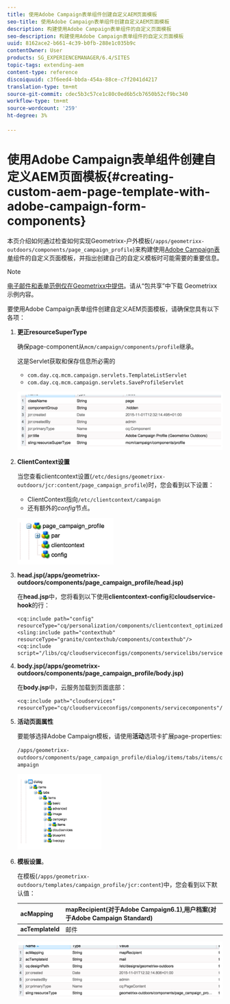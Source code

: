 ```yaml
---
title: 使用Adobe Campaign表单组件创建自定义AEM页面模板
seo-title: 使用Adobe Campaign表单组件创建自定义AEM页面模板
description: 构建使用Adobe Campaign表单组件的自定义页面模板
seo-description: 构建使用Adobe Campaign表单组件的自定义页面模板
uuid: 8162ace2-b661-4c39-b0fb-288e1c035b9c
contentOwner: User
products: SG_EXPERIENCEMANAGER/6.4/SITES
topic-tags: extending-aem
content-type: reference
discoiquuid: c3f6eed4-bbda-454a-88ce-c7f2041d4217
translation-type: tm+mt
source-git-commit: cdec5b3c57ce1c80c0ed6b5cb7650b52cf9bc340
workflow-type: tm+mt
source-wordcount: '259'
ht-degree: 3%

---
```



# 使用Adobe Campaign表单组件创建自定义AEM页面模板{#creating-custom-aem-page-template-with-adobe-campaign-form-components}

本页介绍如何通过检查如何实现Geometrixx-户外模板(`/apps/geometrixx-outdoors/components/page_campaign_profile`)来构建使用[Adobe Campaign表单](/help/sites-authoring/adobe-campaign-components.md)组件的自定义页面模板，并指出创建自己的自定义模板时可能需要的重要信息。

>[!NOTE]
>
>[电子邮件和表单范例仅在Geometrixx中提供](/help/sites-developing/we-retail.md)。请从“包共享”中下载 Geometrixx 示例内容。

要使用Adobe Campaign表单组件创建自定义AEM页面模板，请确保您具有以下各项：

1. **更正resourceSuperType**

   确保page-component从`mcm/campaign/components/profile`继承。

   这是Servlet获取和保存信息所必需的

   * `com.day.cq.mcm.campaign.servlets.TemplateListServlet`
   * `com.day.cq.mcm.campaign.servlets.SaveProfileServlet`

   ![chlimage_1-201](assets/chlimage_1-201.png)

1. **ClientContext设置**

   当您查看clientcontext设置(`/etc/designs/geometrixx-outdoors/jcr:content/page_campaign_profile`)时，您会看到以下设置：

   * ClientContext指向`/etc/clientcontext/campaign`
   * 还有额外的&#x200B;*config*&#x200B;节点。

   ![chlimage_1-202](assets/chlimage_1-202.png)

1. **head.jsp(/apps/geometrixx-outdoors/components/page_campaign_profile/head.jsp)**

   在&#x200B;**head.jsp**&#x200B;中，您将看到以下使用&#x200B;**clientcontext-config**&#x200B;和&#x200B;**cloudservice-hook**&#x200B;的行：

   ```
   <cq:include path="config" resourceType="cq/personalization/components/clientcontext_optimized/config"/>
   <sling:include path="contexthub" resourceType="granite/contexthub/components/contexthub"/>
   <cq:include script="/libs/cq/cloudserviceconfigs/components/servicelibs/servicelibs.jsp"/>
   ```

1. **body.jsp(/apps/geometrixx-outdoors/components/page_campaign_profile/body.jsp)**

   在&#x200B;**body.jsp**&#x200B;中，云服务加载到页面底部：

   ```
   <cq:include path="cloudservices" resourceType="cq/cloudserviceconfigs/components/servicecomponents"/>
   ```

1. **活动页面属性**

   要能够选择Adobe Campaign模板，请使用&#x200B;**活动**&#x200B;选项卡扩展page-properties:

   `/apps/geometrixx-outdoors/components/page_campaign_profile/dialog/items/tabs/items/campaign`

   ![chlimage_1-203](assets/chlimage_1-203.png)

1. **模板设置**。

   在模板(`/apps/geometrixx-outdoors/templates/campaign_profile/jcr:content`)中，您会看到以下默认值：

   | **acMapping** | mapRecipient(对于Adobe Campaign6.1),用户档案(对于Adobe Campaign Standard) |
   |---|---|
   | **acTemplateId** | 邮件 |

   ![chlimage_1-204](assets/chlimage_1-204.png)

